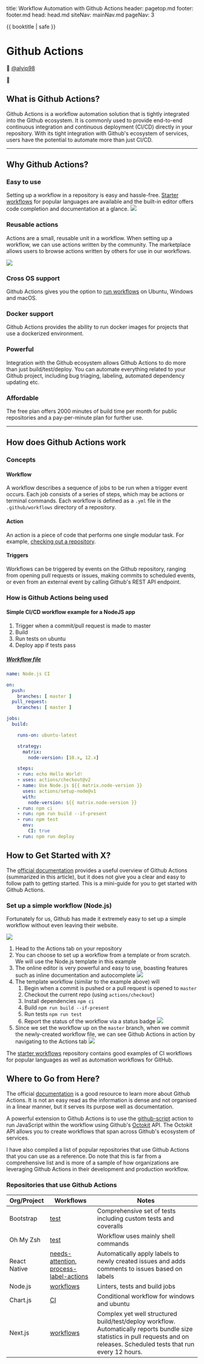 <frontmatter>
  title: Workflow Automation with Github Actions
  header: pagetop.md
  footer: footer.md
  head: head.md
  siteNav: mainNav.md
  pageNav: 3
</frontmatter>

<div class="website-content">

{{ booktitle | safe }}

# Github Actions

📝 [@alyip98](https://github.com/alyip98)

🔎 


## What is Github Actions?
<!--Explain how X fits into the big picture of SE. Describe it relative to topics the reader is likely to know.-->
Github Actions is a workflow automation solution that is tightly integrated into the Github ecosystem. It is commonly used to provide end-to-end continuous integration and continuous deployment (CI/CD) directly in your repository. With its tight integration with Github's ecosystem of services, users have the potential to automate more than just CI/CD.

---

## Why Github Actions?
<!--Motivate the reader to learn about X. Describe benefits of X to make the reader interested in X. Try to give a balanced view of by mentioning also WHY NOT X i.e., mention both advantages and disadvantages.-->
### Easy to use
Setting up a workflow in a repository is easy and hassle-free. [Starter workflows](https://github.com/actions/starter-workflows) for popular languages are available and the built-in editor offers code completion and documentation at a glance.
![](https://i.imgur.com/JiVXlO4.png)



### Reusable actions
Actions are a small, reusable unit in a workflow. When setting up a workflow, we can use actions written by the community. The marketplace allows users to browse actions written by others for use in our workflows.


![](https://i.imgur.com/m9PddIu.png)



### Cross OS support
Github Actions gives you the option to [run workflows](https://help.github.com/en/actions/reference/virtual-environments-for-github-hosted-runners#supported-runners-and-hardware-resources) on Ubuntu, Windows and macOS.

### Docker support
Github Actions provides the ability to run docker images for projects that use a dockerized environment.

### Powerful
Integration with the Github ecosystem allows Github Actions to do more than just build/test/deploy. You can automate everything related to your Github project, including bug triaging, labeling, automated dependency updating etc.

### Affordable
The free plan offers 2000 minutes of build time per month for public repositories and a pay-per-minute plan for further use.

---

## How does Github Actions work
<!--This is a simple high-level overview of the tool to give the reader some concrete sense of X (as opposed to limiting to an entirely abstract description). It's useful to give concrete examples such as code examples. Do not try to 'teach' how to use the X (assuming your in the style of a tutorial. If the tool is worth learning, there must be good tutorials about it already.-->
### Concepts
#### Workflow
A workflow describes a sequence of jobs to be run when a trigger event occurs. Each job consists of a series of steps, which may be actions or terminal commands. Each workflow is defined as a `.yml` file in the `.github/workflows` directory of a repository.

#### Action
An action is a piece of code that performs one single modular task. For example, [checking out a repository](https://github.com/actions/checkout).

#### Triggers
Workflows can be triggered by events on the Github repository, ranging from opening pull requests or issues, making commits to scheduled events, or even from an external event by calling Github's REST API endpoint.


### How is Github Actions being used

#### Simple CI/CD workflow example for a NodeJS app
1. Trigger when a commit/pull request is made to master
2. Build
3. Run tests on ubuntu
4. Deploy app if tests pass

##### [Workflow file](https://github.com/actions/starter-workflows/blob/master/ci/node.js.yml)
```yaml
name: Node.js CI

on:
  push:
    branches: [ master ]
  pull_request:
    branches: [ master ]

jobs:
  build:

    runs-on: ubuntu-latest

    strategy:
      matrix:
        node-version: [10.x, 12.x]

    steps:
    - run: echo Hello World!
    - uses: actions/checkout@v2
    - name: Use Node.js ${{ matrix.node-version }}
      uses: actions/setup-node@v1
      with:
        node-version: ${{ matrix.node-version }}
    - run: npm ci
    - run: npm run build --if-present
    - run: npm test
      env:
        CI: true
    - run: npm run deploy
```



## How to Get Started with X?
<!--
Provide a learning path for the reader. Try to give one good learning path rather than many random resources.
-->
The [official documentation](https://help.github.com/en/actions/getting-started-with-github-actions/overview) provides a useful overview of Github Actions (summarized in this article), but it does not give you a clear and easy to follow path to getting started. This is a mini-guide for you to get started with Github Actions.

### Set up a simple workflow (Node.js)
Fortunately for us, Github has made it extremely easy to set up a simple workflow without even leaving their website. 

![](https://i.imgur.com/zC4ScYn.png)

1. Head to the Actions tab on your repository
2. You can choose to set up a workflow from a template or from scratch. We will use the Node.js template in this example
3. The online editor is very powerful and easy to use, boasting features such as inline documentation and autocomplete
![](https://i.imgur.com/gknkruJ.png)
4. The template workflow (similar to the example above) will
    1. Begin when a commit is pushed or a pull request is opened to `master`
    2. Checkout the current repo (using `actions/checkout`)
    3. Install dependencies `npm ci`
    4. Build `npm run build --if-present`
    5. Run tests `npm run test`
    6. Report the status of the workflow via a status badge
    ![](https://i.imgur.com/3Tsm2Ii.png)
5. Since we set the workflow up on the `master` branch, when we commit the newly-created workflow file, we can see Github Actions in action by navigating to the Actions tab
    ![](https://i.imgur.com/ZxBlv8d.png)


The [starter workflows](https://github.com/actions/starter-workflows) repository contains good examples of CI workflows for popular languages as well as automation workflows for GitHub. 

## Where to Go from Here?
<!--
Give more resources. Instead of listing a lot of links, provide a brief summary of what value each resource can provide the reader.
-->
The official [documentation](https://help.github.com/en/actions) is a good resource to learn more about Github Actions. It is not an easy read as the information is dense and not organised in a linear manner, but it serves its purpose well as documentation.

A powerful extension to Github Actions is to use the [github-script](https://github.com/actions/github-script) action to run JavaScript within the workflow using Github's [Octokit](https://octokit.github.io/rest.js/v17/) API. The Octokit API allows you to create workflows that span across Github's ecosystem of services.

I have also compiled a list of popular repositories that use Github Actions that you can use as a reference. Do note that this is far from a comprehensive list and is more of a sample of how organizations are leveraging Github Actions in their development and production workflow.

### Repositories that use Github Actions

Org/Project | Workflows | Notes
--- | --- | ---
Bootstrap | [test](https://github.com/twbs/bootstrap/blob/master/.github/workflows/test.yml) | Comprehensive set of tests including custom tests and coveralls
Oh My Zsh | [test](https://github.com/ohmyzsh/ohmyzsh/blob/master/.github/workflows/main.yml) | Workflow uses mainly shell commands
React Native | [needs-attention](https://github.com/facebook/react-native/blob/master/.github/workflows/needs-attention.yml), [process-label-actions](https://github.com/facebook/react-native/blob/master/.github/workflows/process-label-actions.yml) | Automatically apply labels to newly created issues and adds comments to issues based on labels
Node.js | [workflows](https://github.com/nodejs/node/tree/master/.github/workflows) | Linters, tests and build jobs
Chart.js | [CI](https://github.com/chartjs/Chart.js/blob/master/.github/workflows/ci.yml) | Conditional workflow for windows and ubuntu
Next.js | [workflows](https://github.com/zeit/next.js/tree/canary/.github/workflows) | Complex yet well structured build/test/deploy workflow. Automatically reports bundle size statistics in pull requests and on releases. Scheduled tests that run every 12 hours.
